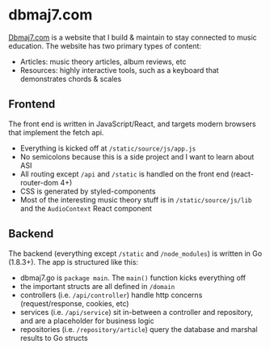 # dbmaj7.com
[Dbmaj7.com](http://www.dbmaj7.com) is a website that I build & maintain to stay connected to music education.
The website has two primary types of content:
- Articles: music theory articles, album reviews, etc
- Resources: highly interactive tools, such as a keyboard that demonstrates chords & scales

## Frontend
The front end is written in JavaScript/React, and targets modern browsers that implement the fetch api.
- Everything is kicked off at `/static/source/js/app.js`
- No semicolons because this is a side project and I want to learn about ASI
- All routing except `/api` and `/static` is handled on the front end (react-router-dom 4+)
- CSS is generated by styled-components
- Most of the interesting music theory stuff is in `/static/source/js/lib` and the `AudioContext` React component

## Backend
The backend (everything except `/static` and `/node_modules`) is written in Go (1.8.3+). The app is structured like this:
- dbmaj7.go is `package main`. The `main()` function kicks everything off
- the important structs are all defined in `/domain`
- controllers (i.e. `/api/controller`) handle http concerns (request/response, cookies, etc)
- services (i.e. `/api/service`) sit in-between a controller and repository, and are a placeholder for business logic
- repositories (i.e. `/repository/article`) query the database and marshal results to Go structs